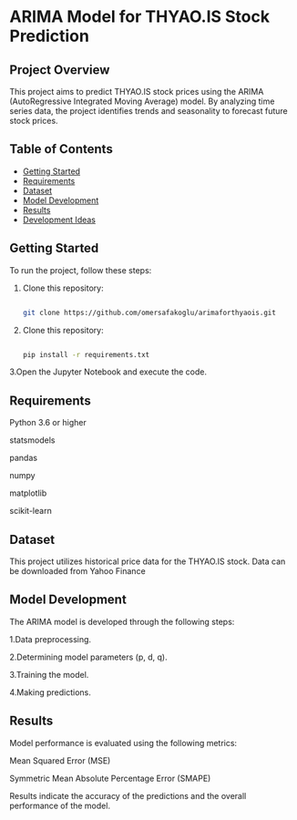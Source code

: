 # ARIMA Model for THYAO.IS Stock Prediction

## Project Overview

This project aims to predict THYAO.IS stock prices using the ARIMA (AutoRegressive Integrated Moving Average) model. By analyzing time series data, the project identifies trends and seasonality to forecast future stock prices.

## Table of Contents

- [Getting Started](#getting-started)
- [Requirements](#requirements)
- [Dataset](#dataset)
- [Model Development](#model-development)
- [Results](#results)
- [Development Ideas](#development-ideas)

## Getting Started

To run the project, follow these steps:
1. Clone this repository:  
   ```bash
   
   git clone https://github.com/omersafakoglu/arimaforthyaois.git
1. Clone this repository:  
   ```bash
   
   pip install -r requirements.txt

3.Open the Jupyter Notebook and execute the code.

## Requirements

Python 3.6 or higher

statsmodels

pandas

numpy

matplotlib

scikit-learn


## Dataset

This project utilizes historical price data for the THYAO.IS stock. Data can be downloaded from Yahoo Finance

## Model Development

The ARIMA model is developed through the following steps:

1.Data preprocessing.

2.Determining model parameters (p, d, q).

3.Training the model.

4.Making predictions.


## Results

Model performance is evaluated using the following metrics:

Mean Squared Error (MSE)

Symmetric Mean Absolute Percentage Error (SMAPE)

Results indicate the accuracy of the predictions and the overall performance of the model.

